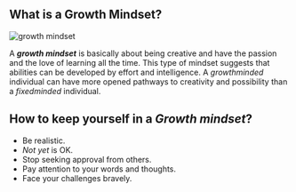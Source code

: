 ## What is a Growth Mindset?

![growth mindset](https://teacherbooker.com/wp-content/uploads/2017/10/Blog-pic-growth-mindset.jpg)

A _**growth mindset**_ is basically about being creative and have the passion and the love of learning all the time. This type of mindset suggests that abilities can be developed by effort and intelligence. A _growthminded_ individual can have more opened pathways to creativity and possibility than a _fixedminded_ individual.


## How to keep yourself in a _Growth mindset_?
- Be realistic.
- _Not yet_ is OK.
- Stop seeking approval from others.
- Pay attention to your words and thoughts.
- Face your challenges bravely.